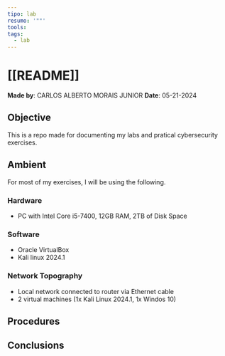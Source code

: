 ```yaml
---
tipo: lab
resumo: '""'
tools: 
tags:
  - lab
---
```

# [[README]]

**Made by**: CARLOS ALBERTO MORAIS JUNIOR
**Date**: 05-21-2024
## Objective
This is a repo made for documenting my labs and pratical cybersecurity exercises.
## Ambient
For most of my exercises, I will be using the following.
### Hardware
- PC with Intel Core i5-7400, 12GB RAM, 2TB of Disk Space
### Software
- Oracle VirtualBox
- Kali linux 2024.1
### Network Topography
- Local network connected to router via Ethernet cable
- 2 virtual machines (1x Kali Linux 2024.1, 1x Windos 10)
## Procedures

## Conclusions
